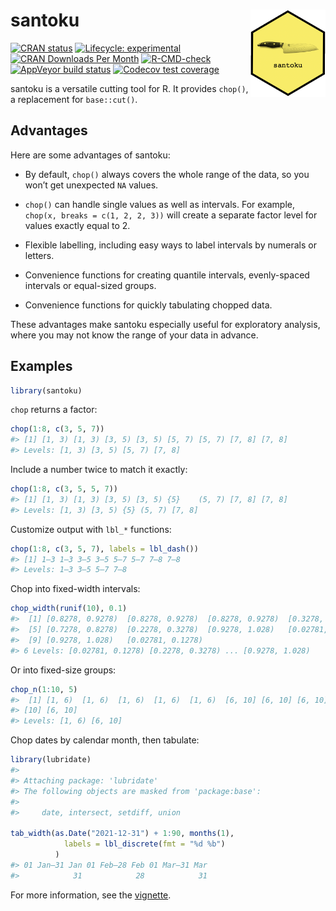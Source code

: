 
<!-- README.md is generated from README.Rmd. Please edit that file -->

# santoku <img src="man/figures/logo.png" align="right" alt="santoku logo" width="120" />

<!-- badges: start -->

[![CRAN
status](https://www.r-pkg.org/badges/version/santoku)](https://CRAN.R-project.org/package=santoku)
[![Lifecycle:
experimental](https://img.shields.io/badge/lifecycle-experimental-orange.svg)](https://lifecycle.r-lib.org/articles/stages.html)
[![CRAN Downloads Per
Month](http://cranlogs.r-pkg.org/badges/santoku)](https://CRAN.R-project.org/package=santoku)
[![R-CMD-check](https://github.com/hughjonesd/santoku/workflows/R-CMD-check/badge.svg)](https://github.com/hughjonesd/santoku/actions)
[![AppVeyor build
status](https://ci.appveyor.com/api/projects/status/github/hughjonesd/santoku?branch=master&svg=true)](https://ci.appveyor.com/project/hughjonesd/santoku)
[![Codecov test
coverage](https://codecov.io/gh/hughjonesd/santoku/branch/master/graph/badge.svg)](https://app.codecov.io/gh/hughjonesd/santoku?branch=master)
<!-- badges: end -->

santoku is a versatile cutting tool for R. It provides `chop()`, a
replacement for `base::cut()`.

## Advantages

Here are some advantages of santoku:

-   By default, `chop()` always covers the whole range of the data, so
    you won’t get unexpected `NA` values.

-   `chop()` can handle single values as well as intervals. For example,
    `chop(x, breaks = c(1, 2, 2, 3))` will create a separate factor
    level for values exactly equal to 2.

-   Flexible labelling, including easy ways to label intervals by
    numerals or letters.

-   Convenience functions for creating quantile intervals, evenly-spaced
    intervals or equal-sized groups.

-   Convenience functions for quickly tabulating chopped data.

These advantages make santoku especially useful for exploratory
analysis, where you may not know the range of your data in advance.

## Examples

``` r
library(santoku)
```

`chop` returns a factor:

``` r
chop(1:8, c(3, 5, 7))
#> [1] [1, 3) [1, 3) [3, 5) [3, 5) [5, 7) [5, 7) [7, 8] [7, 8]
#> Levels: [1, 3) [3, 5) [5, 7) [7, 8]
```

Include a number twice to match it exactly:

``` r
chop(1:8, c(3, 5, 5, 7))
#> [1] [1, 3) [1, 3) [3, 5) [3, 5) {5}    (5, 7) [7, 8] [7, 8]
#> Levels: [1, 3) [3, 5) {5} (5, 7) [7, 8]
```

Customize output with `lbl_*` functions:

``` r
chop(1:8, c(3, 5, 7), labels = lbl_dash())
#> [1] 1—3 1—3 3—5 3—5 5—7 5—7 7—8 7—8
#> Levels: 1—3 3—5 5—7 7—8
```

Chop into fixed-width intervals:

``` r
chop_width(runif(10), 0.1)
#>  [1] [0.8278, 0.9278)  [0.8278, 0.9278)  [0.8278, 0.9278)  [0.3278, 0.4278) 
#>  [5] [0.7278, 0.8278)  [0.2278, 0.3278)  [0.9278, 1.028)   [0.02781, 0.1278)
#>  [9] [0.9278, 1.028)   [0.02781, 0.1278)
#> 6 Levels: [0.02781, 0.1278) [0.2278, 0.3278) ... [0.9278, 1.028)
```

Or into fixed-size groups:

``` r
chop_n(1:10, 5)
#>  [1] [1, 6)  [1, 6)  [1, 6)  [1, 6)  [1, 6)  [6, 10] [6, 10] [6, 10] [6, 10]
#> [10] [6, 10]
#> Levels: [1, 6) [6, 10]
```

Chop dates by calendar month, then tabulate:

``` r
library(lubridate)
#> 
#> Attaching package: 'lubridate'
#> The following objects are masked from 'package:base':
#> 
#>     date, intersect, setdiff, union

tab_width(as.Date("2021-12-31") + 1:90, months(1), 
            labels = lbl_discrete(fmt = "%d %b")
          )
#> 01 Jan—31 Jan 01 Feb—28 Feb 01 Mar—31 Mar 
#>            31            28            31
```

For more information, see the
[vignette](https://hughjonesd.github.io/santoku/articles/santoku.html).
